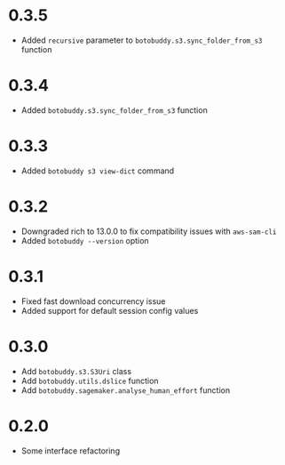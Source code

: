 # 0.3.5

- Added `recursive` parameter to `botobuddy.s3.sync_folder_from_s3` function

# 0.3.4

- Added `botobuddy.s3.sync_folder_from_s3` function

# 0.3.3

- Added `botobuddy s3 view-dict` command

# 0.3.2

- Downgraded rich to 13.0.0 to fix compatibility issues with `aws-sam-cli`
- Added `botobuddy --version` option

# 0.3.1

- Fixed fast download concurrency issue
- Added support for default session config values

# 0.3.0

- Add `botobuddy.s3.S3Uri` class
- Add `botobuddy.utils.dslice` function
- Add `botobuddy.sagemaker.analyse_human_effort` function

# 0.2.0

- Some interface refactoring
